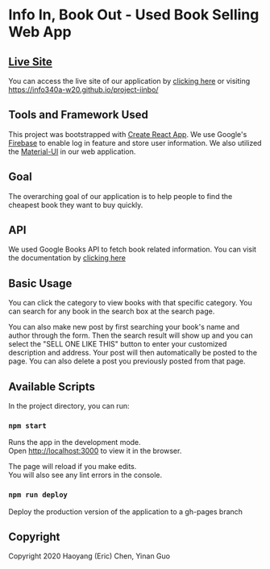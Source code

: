 # Info In, Book Out - Used Book Selling Web App
## [Live Site](https://info340a-w20.github.io/project-iinbo/)
You can access the live site of our application by [clicking here](https://info340a-w20.github.io/project-iinbo/) or visiting https://info340a-w20.github.io/project-iinbo/

## Tools and Framework Used
This project was bootstrapped with [Create React App](https://github.com/facebook/create-react-app). We use Google's [Firebase](https://firebase.google.com/) to enable log in feature and store user information. We also utilized the [Material-UI](https://material-ui.com/) in our web application.

## Goal
The overarching goal of our application is to help people to find the cheapest book they want to buy quickly. 

## API
We used Google Books API to fetch book related information.
You can visit the documentation by [clicking here](https://developers.google.com/books/docs/v1/reference/bookshelves)

## Basic Usage
You can click the category to view books with that specific category. You can search for any book in the search box at the search page. 

You can also make new post by first searching your book's name and author through the form. Then the search result will show up and you can select the "SELL ONE LIKE THIS" button to enter your customized description and address. Your post will then automatically be posted to the page. You can also delete a post you previously posted from that page.

## Available Scripts

In the project directory, you can run:

### `npm start`

Runs the app in the development mode.<br />
Open [http://localhost:3000](http://localhost:3000) to view it in the browser.

The page will reload if you make edits.<br />
You will also see any lint errors in the console.

### `npm run deploy`
 Deploy the production version of the application to a gh-pages branch

 ## Copyright
 Copyright 2020 Haoyang (Eric) Chen, Yinan Guo